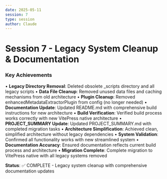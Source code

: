 ```yaml
---
date: 2025-05-11
session: 7
type: session
author: Claude
---
```


# Session 7 - Legacy System Cleanup & Documentation

### Key Achievements
• **Legacy Directory Removal**: Deleted obsolete _scripts directory and all legacy scripts
• **Data File Cleanup**: Removed unused data files and caching mechanisms from old architecture
• **Plugin Cleanup**: Removed enhancedMetadataExtractorPlugin from config (no longer needed)
• **Documentation Update**: Updated README.md with comprehensive build instructions for new architecture
• **Build Verification**: Verified build process works correctly with new VitePress native architecture
• **PROJECT_SUMMARY Update**: Updated PROJECT_SUMMARY.md with completed migration tasks
• **Architecture Simplification**: Achieved clean, simplified architecture without legacy dependencies
• **System Validation**: Confirmed all functionality works with new streamlined system
• **Documentation Accuracy**: Ensured documentation reflects current build process and architecture
• **Migration Complete**: Complete migration to VitePress native with all legacy systems removed

**Status**: ✅ COMPLETE - Legacy system cleanup with comprehensive documentation updates

